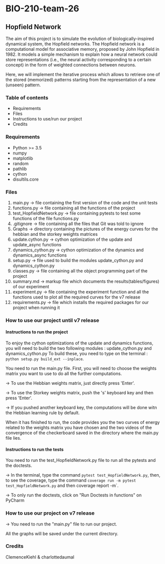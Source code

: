 # BIO-210-team-26

## Hopfield Network 


The aim of this project is to simulate the evolution of biologically-inspired dynamical system, the Hopfield networks. The Hopfield network is a computational model for associative memory, proposed by John Hopfield in 1982. It models a simple mechanism to explain how a neural network could store representations (i.e., the neural activity corresponding to a certain concept) in the form of weighted connections between neurons. 

Here, we will implement the iterative process which allows to retrieve one of the stored (memorized) patterns starting from the representation of a new (unseen) pattern.


### Table of contents
* Requirements
* Files
* Instructions to use/run our project
* Credits


### Requirements
* Python >= 3.5
* numpy
* matplotlib
* random
* pathlib
* cython
* disultils.core


### Files 
1) main.py -> file containing the first version of the code and the unit tests
2) functions.py -> file containing all the functions of the project
3) test_HopfieldNetwork.py -> file containing pytests to test some functions of the file functions.py
4) .gitignore -> file containing all the files that Git was told to ignore
5) Graphs -> directory containing the pictures of the energy curves for the hebbian and the storkey weights matrices
6) update.cython.py -> cython optimization of the update and update_async functions
7) dynamics_cython.py -> cython optimization of the dynamics and dynamics_async functions
8) setup.py -> file used to build the modules update_cython.py and dynamics_cython.py
9) classes.py -> file containing all the object programming part of the project
10) summary.md -> markup file which documents the results(tables/figures) of our experiment
11) experiment.py -> file containing the experiment function and all the functions used to plot all the required curves for the v7 release
12) requirements.py -> file which installs the required packages for our project when running it 

### How to use our project until v7 release

#### Instructions to run the project 

To enjoy the cython optimizations of the update and dynamics functions, you will need to build the two following modules : update_cython.py and dynamics_cython.py
To build these, you need to type on the terminal : `python setup.py build_ext --inplace`.

You need to run the main.py file. 
First, you will need to choose the weights matrix you want to use to do all the further computations. 

-> To use the Hebbian weights matrix, just directly press 'Enter'. 

-> To use the Storkey weights matrix, push the 's' keyboard key and then press 'Enter'. 

-> If you pushed another keyboard key, the computations will be done witn the Hebbian learning rule by default. 

When it has finished to run, the code provides you the two curves of energy related to the weights matrix you have chosen and the two videos of the convergence of the checkerboard saved in the directory where the main.py file lies.

#### Instructions to run the tests

You need to run the test_HopfieldNetwork.py file to run all the pytests and the doctests.

-> In the terminal, type the command `pytest test_HopfieldNetwork.py`, then, to see the coverage, type the command `coverage run -m pytest test_HopfieldNetwork.py` and then coverage report -m`.

-> To only run the doctests, click on "Run Doctests in functions" on PyCharm 


### How to use our project on v7 release

-> You need to run the "main.py" file to run our project.

All the graphs will be saved under the current directory.


### Credits

ClemenceKiehl & charlottedaumal

